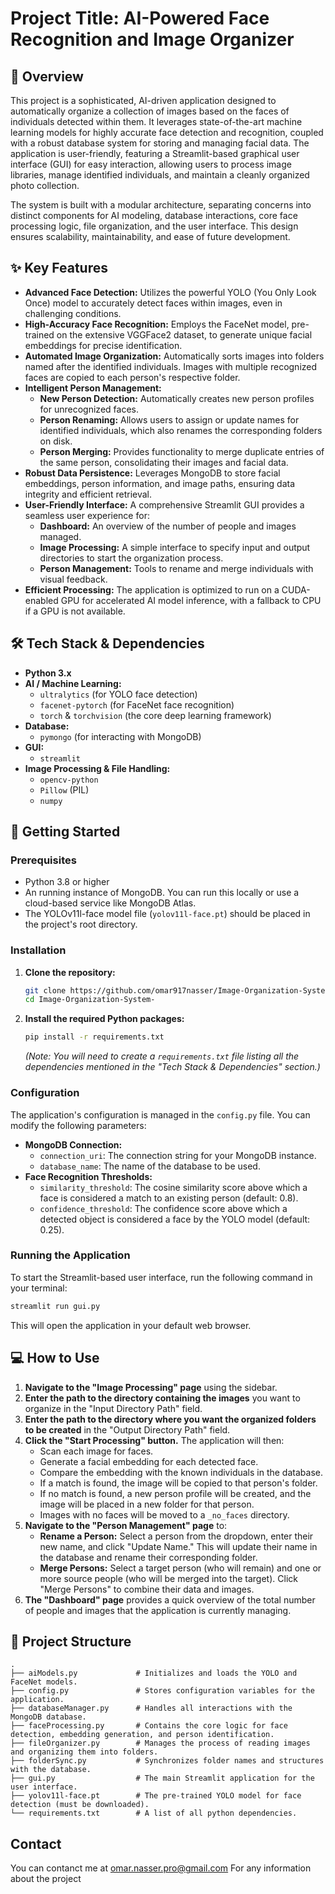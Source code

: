 # Project Title: AI-Powered Face Recognition and Image Organizer

## 📖 Overview

This project is a sophisticated, AI-driven application designed to automatically organize a collection of images based on the faces of individuals detected within them. It leverages state-of-the-art machine learning models for highly accurate face detection and recognition, coupled with a robust database system for storing and managing facial data. The application is user-friendly, featuring a Streamlit-based graphical user interface (GUI) for easy interaction, allowing users to process image libraries, manage identified individuals, and maintain a cleanly organized photo collection.

The system is built with a modular architecture, separating concerns into distinct components for AI modeling, database interactions, core face processing logic, file organization, and the user interface. This design ensures scalability, maintainability, and ease of future development.

## ✨ Key Features

* **Advanced Face Detection:** Utilizes the powerful YOLO (You Only Look Once) model to accurately detect faces within images, even in challenging conditions.
* **High-Accuracy Face Recognition:** Employs the FaceNet model, pre-trained on the extensive VGGFace2 dataset, to generate unique facial embeddings for precise identification.
* **Automated Image Organization:** Automatically sorts images into folders named after the identified individuals. Images with multiple recognized faces are copied to each person's respective folder.
* **Intelligent Person Management:**
    * **New Person Detection:** Automatically creates new person profiles for unrecognized faces.
    * **Person Renaming:** Allows users to assign or update names for identified individuals, which also renames the corresponding folders on disk.
    * **Person Merging:** Provides functionality to merge duplicate entries of the same person, consolidating their images and facial data.
* **Robust Data Persistence:** Leverages MongoDB to store facial embeddings, person information, and image paths, ensuring data integrity and efficient retrieval.
* **User-Friendly Interface:** A comprehensive Streamlit GUI provides a seamless user experience for:
    * **Dashboard:** An overview of the number of people and images managed.
    * **Image Processing:** A simple interface to specify input and output directories to start the organization process.
    * **Person Management:** Tools to rename and merge individuals with visual feedback.
* **Efficient Processing:** The application is optimized to run on a CUDA-enabled GPU for accelerated AI model inference, with a fallback to CPU if a GPU is not available.

## 🛠️ Tech Stack & Dependencies

* **Python 3.x**
* **AI / Machine Learning:**
    * `ultralytics` (for YOLO face detection)
    * `facenet-pytorch` (for FaceNet face recognition)
    * `torch` & `torchvision` (the core deep learning framework)
* **Database:**
    * `pymongo` (for interacting with MongoDB)
* **GUI:**
    * `streamlit`
* **Image Processing & File Handling:**
    * `opencv-python`
    * `Pillow` (PIL)
    * `numpy`

## 🚀 Getting Started

### Prerequisites

* Python 3.8 or higher
* An running instance of MongoDB. You can run this locally or use a cloud-based service like MongoDB Atlas.
* The YOLOv11l-face model file (`yolov11l-face.pt`) should be placed in the project's root directory.

### Installation

1.  **Clone the repository:**
    ```bash
    git clone https://github.com/omar917nasser/Image-Organization-System-.git
    cd Image-Organization-System-
    ```

2.  **Install the required Python packages:**
    ```bash
    pip install -r requirements.txt
    ```
    *(Note: You will need to create a `requirements.txt` file listing all the dependencies mentioned in the "Tech Stack & Dependencies" section.)*

### Configuration

The application's configuration is managed in the `config.py` file. You can modify the following parameters:

* **MongoDB Connection:**
    * `connection_uri`: The connection string for your MongoDB instance.
    * `database_name`: The name of the database to be used.
* **Face Recognition Thresholds:**
    * `similarity_threshold`: The cosine similarity score above which a face is considered a match to an existing person (default: 0.8).
    * `confidence_threshold`: The confidence score above which a detected object is considered a face by the YOLO model (default: 0.25).

### Running the Application

To start the Streamlit-based user interface, run the following command in your terminal:

```bash
streamlit run gui.py
```

This will open the application in your default web browser.

## 💻 How to Use

1.  **Navigate to the "Image Processing" page** using the sidebar.
2.  **Enter the path to the directory containing the images** you want to organize in the "Input Directory Path" field.
3.  **Enter the path to the directory where you want the organized folders to be created** in the "Output Directory Path" field.
4.  **Click the "Start Processing" button.** The application will then:
    * Scan each image for faces.
    * Generate a facial embedding for each detected face.
    * Compare the embedding with the known individuals in the database.
    * If a match is found, the image will be copied to that person's folder.
    * If no match is found, a new person profile will be created, and the image will be placed in a new folder for that person.
    * Images with no faces will be moved to a `_no_faces` directory.
5.  **Navigate to the "Person Management" page** to:
    * **Rename a Person:** Select a person from the dropdown, enter their new name, and click "Update Name." This will update their name in the database and rename their corresponding folder.
    * **Merge Persons:** Select a target person (who will remain) and one or more source people (who will be merged into the target). Click "Merge Persons" to combine their data and images.
6.  **The "Dashboard" page** provides a quick overview of the total number of people and images that the application is currently managing.

## 📂 Project Structure

```
.
├── aiModels.py             # Initializes and loads the YOLO and FaceNet models.
├── config.py               # Stores configuration variables for the application.
├── databaseManager.py      # Handles all interactions with the MongoDB database.
├── faceProcessing.py       # Contains the core logic for face detection, embedding generation, and person identification.
├── fileOrganizer.py        # Manages the process of reading images and organizing them into folders.
├── folderSync.py           # Synchronizes folder names and structures with the database.
├── gui.py                  # The main Streamlit application for the user interface.
├── yolov11l-face.pt        # The pre-trained YOLO model for face detection (must be downloaded).
└── requirements.txt        # A list of all python dependencies.
```

## Contact
You can contanct me at omar.nasser.pro@gmail.com 
For any information about the project
